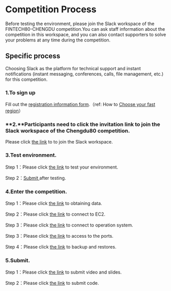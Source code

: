 # Competition Process

Before testing the environment, please join the Slack workspace of the FINTECH80-CHENGDU competition.You can ask staff information about the competition in this workspace, and you can also contact supporters to solve your problems at any time during the competition.

## Specific process

Choosing Slack as the platform for technical support and instant notifications (instant messaging, conferences, calls, file management, etc.) for this competition.

### 1.To sign up

Fill out the [registration information form](https://forms.office.com/r/0BkueghUS7).（ref: How to [Choose your fast region](steps/choose-your-fastest-region.md)）

### **2.**Participants need to click the invitation link to join the Slack workspace of the Chengdu80 competition.

Please click [the link](competiton-real-time-support/support-platform-and-specifications.md) to to join the Slack workspace.

### 3.Test environment.

Step 1：Please click [the link](steps/environment-test.md) to test your environment.

Step 2：[Submit ](https://forms.office.com/r/n6bN1gFJ06) after testing.

### 4.Enter the competition.

Step 1：Please click [the link](steps/competition-operation/obtaining-data.md) to obtaining data.

Step 2：Please click [the link](steps/competition-operation/connect-to-ec2.md) to connect to EC2.

Step 3：Please click [the link](steps/competition-operation/connect-to-operation-system.md) to connect to operation system.

Step 3：Please click [the link](steps/competition-operation/access-to-the-ports.md) to access to the ports.

Step 4：Please click [the link](steps/competition-operation/backup-and-restore.md) to backup and restores.

### 5.Submit.

Step 1：Please click [the link](steps/competition-operation/upload-team-introduction-video.md) to submit video and slides.

Step 2：Please click [the link](steps/competition-operation/code-submission.md) to submit code.
